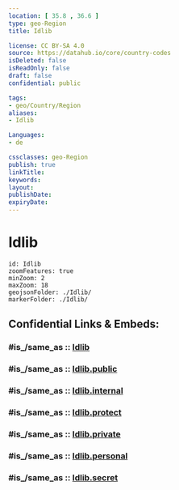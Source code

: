 ```yaml
---
location: [ 35.8 , 36.6 ] 
type: geo-Region
title: Idlib

license: CC BY-SA 4.0
source: https://datahub.io/core/country-codes
isDeleted: false
isReadOnly: false
draft: false
confidential: public

tags:
- geo/Country/Region
aliases:
- Idlib

Languages:
- de

cssclasses: geo-Region
publish: true
linkTitle: 
keywords: 
layout: 
publishDate: 
expiryDate: 
---
```


# Idlib

```leaflet
id: Idlib
zoomFeatures: true 
minZoom: 2 
maxZoom: 18
geojsonFolder: ./Idlib/
markerFolder: ./Idlib/
```


## Confidential Links & Embeds: 

### #is_/same_as :: [Idlib](/_Standards/Earth/Continent/Asia/Asia~West/Syria/Governorates~Syria/Idlib.md) 

### #is_/same_as :: [Idlib.public](/_public/Earth/Continent/Asia/Asia~West/Syria/Governorates~Syria/Idlib.public.md) 

### #is_/same_as :: [Idlib.internal](/_internal/Earth/Continent/Asia/Asia~West/Syria/Governorates~Syria/Idlib.internal.md) 

### #is_/same_as :: [Idlib.protect](/_protect/Earth/Continent/Asia/Asia~West/Syria/Governorates~Syria/Idlib.protect.md) 

### #is_/same_as :: [Idlib.private](/_private/Earth/Continent/Asia/Asia~West/Syria/Governorates~Syria/Idlib.private.md) 

### #is_/same_as :: [Idlib.personal](/_personal/Earth/Continent/Asia/Asia~West/Syria/Governorates~Syria/Idlib.personal.md) 

### #is_/same_as :: [Idlib.secret](/_secret/Earth/Continent/Asia/Asia~West/Syria/Governorates~Syria/Idlib.secret.md)

